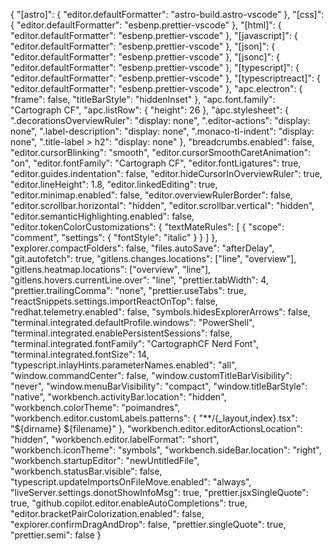 {
	"[astro]": {
		"editor.defaultFormatter": "astro-build.astro-vscode"
	},
	"[css]": {
		"editor.defaultFormatter": "esbenp.prettier-vscode"
	},
	"[html]": {
		"editor.defaultFormatter": "esbenp.prettier-vscode"
	},
	"[javascript]": {
		"editor.defaultFormatter": "esbenp.prettier-vscode"
	},
	"[json]": {
		"editor.defaultFormatter": "esbenp.prettier-vscode"
	},
	"[jsonc]": {
		"editor.defaultFormatter": "esbenp.prettier-vscode"
	},
	"[typescript]": {
		"editor.defaultFormatter": "esbenp.prettier-vscode"
	},
	"[typescriptreact]": {
		"editor.defaultFormatter": "esbenp.prettier-vscode"
	},
	"apc.electron": {
		"frame": false,
		"titleBarStyle": "hiddenInset"
	},
	"apc.font.family": "Cartograph CF",
	"apc.listRow": {
		"height": 26
	},
	"apc.stylesheet": {
		".decorationsOverviewRuler": "display: none",
		".editor-actions": "display: none",
		".label-description": "display: none",
		".monaco-tl-indent": "display: none",
		".title-label > h2": "display: none"
	},
	"breadcrumbs.enabled": false,
	"editor.cursorBlinking": "smooth",
	"editor.cursorSmoothCaretAnimation": "on",
	"editor.fontFamily": "Cartograph CF",
	"editor.fontLigatures": true,
	"editor.guides.indentation": false,
	"editor.hideCursorInOverviewRuler": true,
	"editor.lineHeight": 1.8,
	"editor.linkedEditing": true,
	"editor.minimap.enabled": false,
	"editor.overviewRulerBorder": false,
	"editor.scrollbar.horizontal": "hidden",
	"editor.scrollbar.vertical": "hidden",
	"editor.semanticHighlighting.enabled": false,
	"editor.tokenColorCustomizations": {
		"textMateRules": [
			{
				"scope": "comment",
				"settings": {
					"fontStyle": "italic"
				}
			}
		]
	},
	"explorer.compactFolders": false,
	"files.autoSave": "afterDelay",
	"git.autofetch": true,
	"gitlens.changes.locations": ["line", "overview"],
	"gitlens.heatmap.locations": ["overview", "line"],
	"gitlens.hovers.currentLine.over": "line",
	"prettier.tabWidth": 4,
	"prettier.trailingComma": "none",
	"prettier.useTabs": true,
	"reactSnippets.settings.importReactOnTop": false,
	"redhat.telemetry.enabled": false,
	"symbols.hidesExplorerArrows": false,
	"terminal.integrated.defaultProfile.windows": "PowerShell",
	"terminal.integrated.enablePersistentSessions": false,
	"terminal.integrated.fontFamily": "CartographCF Nerd Font",
	"terminal.integrated.fontSize": 14,
	"typescript.inlayHints.parameterNames.enabled": "all",
	"window.commandCenter": false,
	"window.customTitleBarVisibility": "never",
	"window.menuBarVisibility": "compact",
	"window.titleBarStyle": "native",
	"workbench.activityBar.location": "hidden",
	"workbench.colorTheme": "poimandres",
	"workbench.editor.customLabels.patterns": {
		"**/{_layout,index}.tsx": "${dirname} ${filename}"
	},
	"workbench.editor.editorActionsLocation": "hidden",
	"workbench.editor.labelFormat": "short",
	"workbench.iconTheme": "symbols",
	"workbench.sideBar.location": "right",
	"workbench.startupEditor": "newUntitledFile",
	"workbench.statusBar.visible": false,
	"typescript.updateImportsOnFileMove.enabled": "always",
	"liveServer.settings.donotShowInfoMsg": true,
	"prettier.jsxSingleQuote": true,
	"github.copilot.editor.enableAutoCompletions": true,
	"editor.bracketPairColorization.enabled": false,
	"explorer.confirmDragAndDrop": false,
	"prettier.singleQuote": true,
	"prettier.semi": false
}
